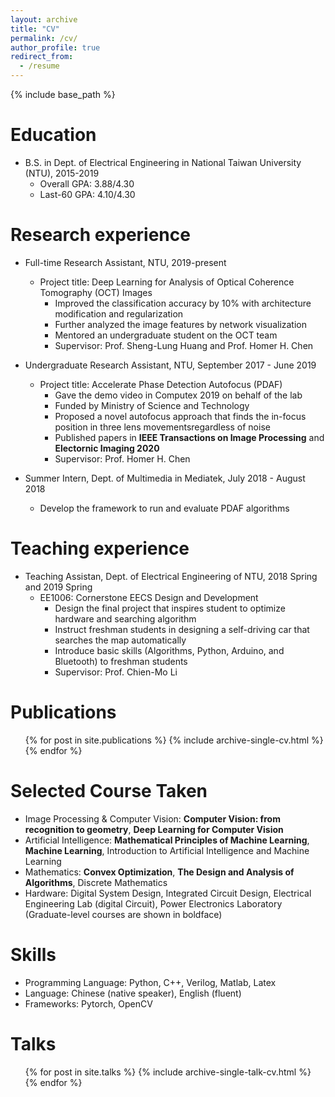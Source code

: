 ```yaml
---
layout: archive
title: "CV"
permalink: /cv/
author_profile: true
redirect_from:
  - /resume
---
```


{% include base_path %}

Education
======
* B.S. in Dept. of Electrical Engineering in National Taiwan University (NTU), 2015-2019
  * Overall GPA: 3.88/4.30
  * Last-60 GPA: 4.10/4.30
  
Research experience
======
* Full-time Research Assistant, NTU, 2019-present
  * Project title: Deep Learning for Analysis of Optical Coherence Tomography (OCT) Images
    * Improved the classification accuracy by 10% with architecture modification and regularization
    * Further analyzed the image features by network visualization
    * Mentored an undergraduate student on the OCT team
    * Supervisor: Prof. Sheng-Lung Huang and Prof. Homer H. Chen

* Undergraduate Research Assistant, NTU, September 2017 - June 2019
  * Project title: Accelerate Phase Detection Autofocus (PDAF)
    * Gave the demo video in Computex 2019 on behalf of the lab
    * Funded by Ministry of Science and Technology
    * Proposed a novel autofocus approach that finds the in-focus position in three lens movementsregardless of noise
    * Published papers in **IEEE Transactions on Image Processing** and **Electornic Imaging 2020**
    * Supervisor: Prof. Homer H. Chen

* Summer Intern, Dept. of Multimedia in Mediatek, July 2018 - August 2018
  * Develop the framework to run and evaluate PDAF algorithms

Teaching experience
======
* Teaching Assistan, Dept. of Electrical Engineering of NTU, 2018 Spring and 2019 Spring
  * EE1006: Cornerstone EECS Design and Development
    * Design the final project that inspires student to optimize hardware and searching algorithm
    * Instruct freshman students in designing a self-driving car that searches the map automatically
    * Introduce basic skills (Algorithms, Python, Arduino, and Bluetooth) to freshman students
    * Supervisor: Prof. Chien-Mo Li

Publications
======
  <ul>{% for post in site.publications %}
    {% include archive-single-cv.html %}
  {% endfor %}</ul>

Selected Course Taken
======
* Image Processing & Computer Vision: **Computer Vision: from recognition to geometry**, **Deep Learning for Computer Vision**
* Artificial Intelligence: **Mathematical Principles of Machine Learning**, **Machine Learning**, Introduction to Artificial Intelligence and Machine Learning
* Mathematics: **Convex Optimization**, **The Design and Analysis of Algorithms**, Discrete Mathematics
* Hardware: Digital System Design, Integrated Circuit Design, Electrical Engineering Lab (digital Circuit), Power Electronics Laboratory
(Graduate-level courses are shown in boldface)

Skills
======
* Programming Language: Python, C++, Verilog, Matlab, Latex
* Language: Chinese (native speaker), English (fluent)
* Frameworks: Pytorch, OpenCV
  
Talks
======
  <ul>{% for post in site.talks %}
    {% include archive-single-talk-cv.html %}
  {% endfor %}</ul>
  
